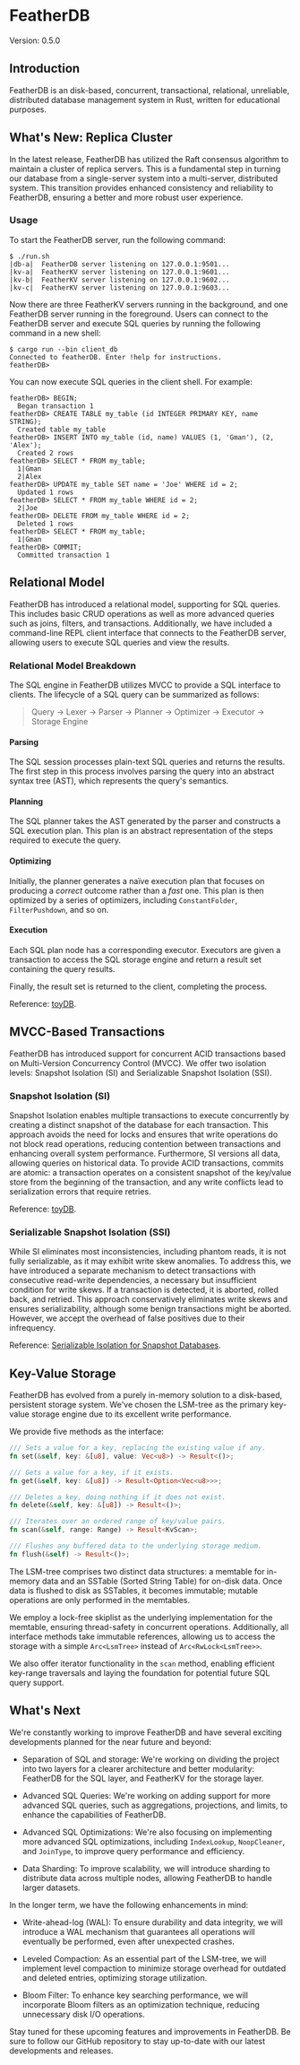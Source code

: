 # FeatherDB

Version: 0.5.0

## Introduction

FeatherDB is an disk-based, concurrent, transactional, relational, unreliable, distributed database management system in Rust,
written for educational purposes.

## What's New: Replica Cluster

In the latest release, FeatherDB has utilized the Raft consensus algorithm to maintain a cluster of replica servers.
This is a fundamental step in turning our database from a single-server system into a multi-server, distributed system. 
This transition provides enhanced consistency and reliability to FeatherDB, ensuring a better and more robust user experience.

### Usage

To start the FeatherDB server, run the following command:

```
$ ./run.sh
|db-a|  FeatherDB server listening on 127.0.0.1:9501...
|kv-a|  FeatherKV server listening on 127.0.0.1:9601...
|kv-b|  FeatherKV server listening on 127.0.0.1:9602...
|kv-c|  FeatherKV server listening on 127.0.0.1:9603...
```

Now there are three FeatherKV servers running in the background, and one FeatherDB server running in the foreground.
Users can connect to the FeatherDB server and execute SQL queries by running the following command in a new shell:

```
$ cargo run --bin client_db
Connected to featherDB. Enter !help for instructions.
featherDB>
```

You can now execute SQL queries in the client shell. For example:

```
featherDB> BEGIN;
  Began transaction 1
featherDB> CREATE TABLE my_table (id INTEGER PRIMARY KEY, name STRING);
  Created table my_table
featherDB> INSERT INTO my_table (id, name) VALUES (1, 'Gman'), (2, 'Alex');
  Created 2 rows
featherDB> SELECT * FROM my_table;
  1|Gman
  2|Alex
featherDB> UPDATE my_table SET name = 'Joe' WHERE id = 2;
  Updated 1 rows
featherDB> SELECT * FROM my_table WHERE id = 2;
  2|Joe
featherDB> DELETE FROM my_table WHERE id = 2;
  Deleted 1 rows
featherDB> SELECT * FROM my_table;
  1|Gman
featherDB> COMMIT;
  Committed transaction 1
```

## Relational Model

FeatherDB has introduced a relational model, supporting for SQL queries. 
This includes basic CRUD operations as well as more advanced queries such as joins, filters, and transactions. 
Additionally, we have included a command-line REPL client interface that connects to the FeatherDB server, allowing users to execute SQL queries and view the results.

### Relational Model Breakdown

The SQL engine in FeatherDB utilizes MVCC to provide a SQL interface to clients. 
The lifecycle of a SQL query can be summarized as follows:

> Query → Lexer → Parser → Planner → Optimizer → Executor → Storage Engine

#### Parsing

The SQL session processes plain-text SQL queries and returns the results. 
The first step in this process involves parsing the query into an abstract syntax tree (AST), which represents the query's semantics.

#### Planning

The SQL planner takes the AST generated by the parser and constructs a SQL execution plan. 
This plan is an abstract representation of the steps required to execute the query.

#### Optimizing

Initially, the planner generates a naïve execution plan that focuses on producing a _correct_ outcome rather than a _fast_ one. 
This plan is then optimized by a series of optimizers, including `ConstantFolder`, `FilterPushdown`, and so on. 

#### Execution

Each SQL plan node has a corresponding executor. 
Executors are given a transaction to access the SQL storage engine and return a result set containing the query results.

Finally, the result set is returned to the client, completing the process.

Reference: [toyDB](https://github.com/erikgrinaker/toydb).

## MVCC-Based Transactions

FeatherDB has introduced support for concurrent ACID transactions based on Multi-Version Concurrency Control (MVCC). We offer two isolation levels: Snapshot Isolation (SI) and Serializable Snapshot Isolation (SSI).

### Snapshot Isolation (SI)

Snapshot Isolation enables multiple transactions to execute concurrently by creating a distinct snapshot of the database for each transaction. This approach avoids the need for locks and ensures that write operations do not block read operations, reducing contention between transactions and enhancing overall system performance. Furthermore, SI versions all data, allowing queries on historical data. To provide ACID transactions, commits are atomic: a transaction operates on a consistent snapshot of the key/value store from the beginning of the transaction, and any write conflicts lead to serialization errors that require retries.

Reference: [toyDB](https://github.com/erikgrinaker/toydb).

### Serializable Snapshot Isolation (SSI)

While SI eliminates most inconsistencies, including phantom reads, it is not fully serializable, as it may exhibit write skew anomalies. To address this, we have introduced a separate mechanism to detect transactions with consecutive read-write dependencies, a necessary but insufficient condition for write skews. If a transaction is detected, it is aborted, rolled back, and retried. This approach conservatively eliminates write skews and ensures serializability, although some benign transactions might be aborted. However, we accept the overhead of false positives due to their infrequency.

Reference: [Serializable Isolation for Snapshot Databases](https://courses.cs.washington.edu/courses/cse444/08au/544M/READING-LIST/fekete-sigmod2008.pdf).

## Key-Value Storage

FeatherDB has evolved from a purely in-memory solution to a disk-based, persistent storage system. 
We've chosen the LSM-tree as the primary key-value storage engine due to its excellent write performance.

We provide five methods as the interface:

```Rust
/// Sets a value for a key, replacing the existing value if any.
fn set(&self, key: &[u8], value: Vec<u8>) -> Result<()>;

/// Gets a value for a key, if it exists.
fn get(&self, key: &[u8]) -> Result<Option<Vec<u8>>>;

/// Deletes a key, doing nothing if it does not exist.
fn delete(&self, key: &[u8]) -> Result<()>;

/// Iterates over an ordered range of key/value pairs.
fn scan(&self, range: Range) -> Result<KvScan>;

/// Flushes any buffered data to the underlying storage medium.
fn flush(&self) -> Result<()>;
```

The LSM-tree comprises two distinct data structures: a memtable for in-memory data and an SSTable (Sorted String Table) for on-disk data. Once data is flushed to disk as SSTables, it becomes immutable; mutable operations are only performed in the memtables.

We employ a lock-free skiplist as the underlying implementation for the memtable, ensuring thread-safety in concurrent operations. 
Additionally, all interface methods take immutable references, allowing us to access the storage with a simple `Arc<LsmTree>` instead of `Arc<RwLock<LsmTree>>`.

We also offer iterator functionality in the `scan` method, 
enabling efficient key-range traversals and laying the foundation for potential future SQL query support.

## What's Next

We're constantly working to improve FeatherDB and have several exciting developments planned for the near future and beyond:

* Separation of SQL and storage: We're working on dividing the project into two layers for a clearer architecture and better modularity: FeatherDB for the SQL layer, and FeatherKV for the storage layer.

* Advanced SQL Queries: We're working on adding support for more advanced SQL queries, such as aggregations, projections, and limits, to enhance the capabilities of FeatherDB.

* Advanced SQL Optimizations: We're also focusing on implementing more advanced SQL optimizations, including `IndexLookup`, `NoopCleaner`, and `JoinType`, to improve query performance and efficiency.

* Data Sharding: To improve scalability, we will introduce sharding to distribute data across multiple nodes, allowing FeatherDB to handle larger datasets.

In the longer term, we have the following enhancements in mind:

* Write-ahead-log (WAL): To ensure durability and data integrity, we will introduce a WAL mechanism that guarantees all operations will eventually be performed, even after unexpected crashes.

* Leveled Compaction: As an essential part of the LSM-tree, we will implement level compaction to minimize storage overhead for outdated and deleted entries, optimizing storage utilization.

* Bloom Filter: To enhance key searching performance, we will incorporate Bloom filters as an optimization technique, reducing unnecessary disk I/O operations.

Stay tuned for these upcoming features and improvements in FeatherDB. Be sure to follow our GitHub repository to stay up-to-date with our latest developments and releases.
